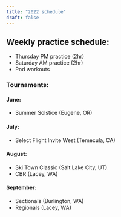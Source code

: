 ```yaml
---
title: "2022 schedule"
draft: false
---
```



## Weekly practice schedule:

- Thursday PM practice (2hr)
- Saturday AM practice (2hr)
- Pod workouts


### Tournaments:


#### June:
- Summer Solstice (Eugene, OR)

#### July:
- Select Flight Invite West (Temecula, CA)

#### August:
- Ski Town Classic (Salt Lake City, UT)
- CBR (Lacey, WA)

#### September:
- Sectionals (Burlington, WA)
- Regionals (Lacey, WA)
